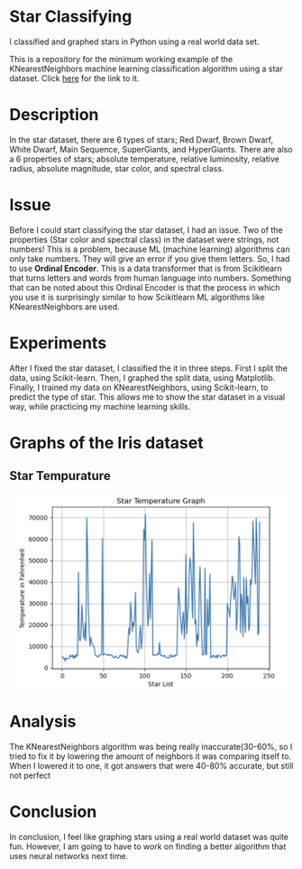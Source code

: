 # Star Classifying

I classified and graphed stars in Python using a real world data set. 

This is a repository for the minimum working example of the KNearestNeighbors machine learning classification algorithm using a star dataset. 
Click [here](https://www.kaggle.com/datasets/deepu1109/star-dataset) for the link to it.

# Description

In the star dataset, there are 6 types of stars; Red Dwarf, Brown Dwarf, White Dwarf, Main Sequence, SuperGiants, and HyperGiants. There are also a 6 properties of stars; absolute temperature, relative luminosity, relative radius, absolute magnitude, star color, and spectral class. 

# Issue

Before I could start classifying the star dataset, I had an issue. Two of the properties (Star color and spectral class) in the dataset were strings, not numbers! This is a problem, because ML (machine learning) algorithms can only take numbers. They will give an error if you give them letters. So, I had to use **Ordinal Encoder**. This is a data transformer that is from Scikitlearn that turns letters and words from human language into numbers. Something that can be noted about this Ordinal Encoder is that the process in which you use it is surprisingly similar to how Scikitlearn ML algorithms like KNearestNeighbors are used.

# Experiments

After I fixed the star dataset, I classified the it in three steps. First I split the data, using Scikit-learn. Then, I graphed the split data, using Matplotlib. Finally, I trained my data on KNearestNeighbors, using Scikit-learn, to predict the type of star. This allows me to show the star dataset in a visual way, while practicing my machine learning skills. 

# Graphs of the Iris dataset
## Star Tempurature 
![Star Tempurature](startemp.png)

# Analysis

The KNearestNeighbors algorithm was being really inaccurate(30-60%, so I tried to fix it by lowering the amount of neighbors it was comparing itself to. When I lowered it to one, it got answers that were 40-80% accurate, but still not perfect

# Conclusion 

In conclusion, I feel like graphing stars using a real world dataset was quite fun. However, I am going to have to work on finding a better algorithm that uses neural networks next time.
